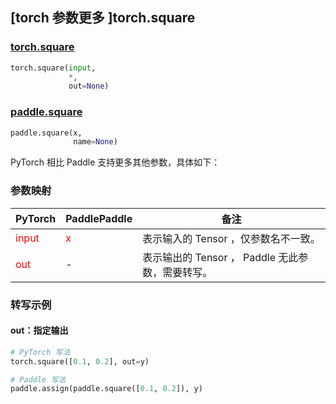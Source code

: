 ## [torch 参数更多 ]torch.square
### [torch.square](https://pytorch.org/docs/stable/generated/torch.square.html?highlight=square#torch.square)

```python
torch.square(input,
             *,
             out=None)
```

### [paddle.square](https://www.paddlepaddle.org.cn/documentation/docs/zh/develop/api/paddle/square_cn.html)

```python
paddle.square(x,
              name=None)
```

PyTorch 相比 Paddle 支持更多其他参数，具体如下：
### 参数映射

| PyTorch       | PaddlePaddle | 备注                                                   |
| ------------- | ------------ | ------------------------------------------------------ |
| <font color='red'> input </font> | <font color='red'> x </font> | 表示输入的 Tensor ，仅参数名不一致。  |
| <font color='red'> out </font> | -  | 表示输出的 Tensor ， Paddle 无此参数，需要转写。    |


### 转写示例
#### out：指定输出
```python
# PyTorch 写法
torch.square([0.1, 0.2], out=y)

# Paddle 写法
paddle.assign(paddle.square([0.1, 0.2]), y)
```
